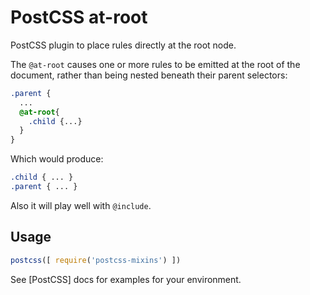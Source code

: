 # PostCSS at-root
PostCSS plugin to place rules directly at the root node.

The ``@at-root`` causes one or more rules to be emitted at the root of the document, rather than being nested beneath their parent selectors:
```css
.parent {
  ...
  @at-root{
    .child {...}
  }
}
```
Which would produce:
```css
.child { ... }
.parent { ... }
```

Also it will play well with ``@include``.

## Usage

```js
postcss([ require('postcss-mixins') ])
```

See [PostCSS] docs for examples for your environment.
